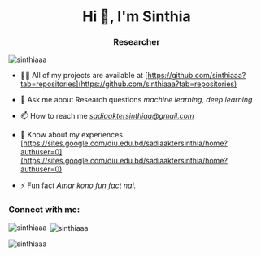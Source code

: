 
<h1 align="center">Hi 👋, I'm Sinthia</h1>
<h3 align="center">Researcher</h3>

<p align="left"> <img src="https://komarev.com/ghpvc/?username=sinthiaaa&label=Profile%20views&color=0e75b6&style=flat" alt="sinthiaaa" /> </p>


- 👨‍💻 All of my projects are available at [https://github.com/sinthiaaa?tab=repositories](https://github.com/sinthiaaa?tab=repositories)

- 💬 Ask me about Research questions *machine learning, deep learning*

- 📫 How to reach me *sadiaaktersinthiaa@gmail.com*

- 📄 Know about my experiences [https://sites.google.com/diu.edu.bd/sadiaaktersinthia/home?authuser=0](https://sites.google.com/diu.edu.bd/sadiaaktersinthia/home?authuser=0)

- ⚡ Fun fact *Amar kono fun fact nai.*

<h3 align="left">Connect with me:</h3>
<p align="left">
</p>


<p><img align="left" src="https://github-readme-stats.vercel.app/api/top-langs?username=sinthiaaa&show_icons=true&locale=en&layout=compact" alt="sinthiaaa" /></p>

<p>&nbsp;<img align="center" src="https://github-readme-stats.vercel.app/api?username=sinthiaaa&show_icons=true&locale=en" alt="sinthiaaa" /></p>

<p><img align="center" src="https://github-readme-streak-stats.herokuapp.com/?user=sinthiaaa&" alt="sinthiaaa" /></p>
